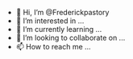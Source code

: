 - 👋 Hi, I’m @Frederickpastory
- 👀 I’m interested in ...
- 🌱 I’m currently learning ...
- 💞️ I’m looking to collaborate on ...
- 📫 How to reach me ...

<!---
Frederickpastory/Frederickpastory is a ✨ special ✨ repository because its `README.md` (this file) appears on your GitHub profile.
You can click the Preview link to take a look at your changes.
--->
